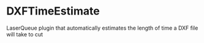# DXFTimeEstimate
LaserQueue plugin that automatically estimates the length of time a DXF file will take to cut
